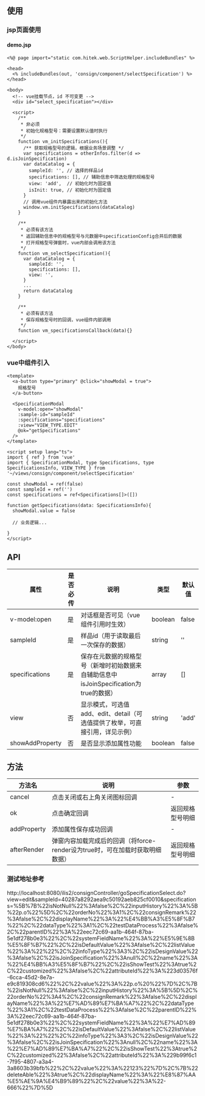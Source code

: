 ## 使用

### jsp页面使用

#### demo.jsp
```
<%@ page import="static com.hitek.web.ScriptHelper.includeBundles" %>

<head>
  <% includeBundles(out, 'consign/component/selectSpecification') %>
</head>

<body>
  <!-- vue挂载节点，id 不可变更 -->
  <div id="select_specification"></div>

  <script>
    /**
     * 非必须
     * 初始化规格型号：需要设置默认值时执行
     */
    function vm_initSpecifications(){
      /** 获取规格型号的逻辑，根据业务场景调整 */
      var specifications = otherInfos.filter(d => d.isJoinSpecification)
      var dataCatalog = {
        sampleId: '', // 选择的样品id
        specifications: [], // 辅助信息中筛选处理的规格型号
        view: 'add',  // 初始化时为固定值
        isInit: true, // 初始化时为固定值
      }
      // 调用vue组件内暴露出来的初始化方法
      window.vm.initSpecifications(dataCatalog)
    }

    /**
     * 必须有该方法
     * 返回辅助信息中的规格型号与元数据中specificationConfig合并后的数据
     * 打开规格型号弹窗时，vue内部会调用该方法
     */
    function vm_selectSpecification(){
      var dataCatalog = {
        sampleId: '',
        specifications: [],
        view: '',
      }
      ...
      return dataCatalog
    }

    /**
     * 必须有该方法
     * 保存规格型号时的回调，vue组件内部调用
     */
    function vm_specificationsCallback(data){}

  </script>
</body>
```

### vue中组件引入
```
<template>
  <a-button type="primary" @click="showModal = true">
    规格型号
  </a-button>

  <SpecificationModal
    v-model:open="showModal"
    :sample-id="sampleId"
    :specifications="specifications"
    :view="VIEW_TYPE.EDIT"
    @ok="getSpecifications"
  />
</template>

<script setup lang="ts">
import { ref } from 'vue'
import { SpecificationModal, type Specifications, type SpecificationsInfo, VIEW_TYPE } from '~/views/consign/component/selectSpecification'

const showModal = ref(false)
const sampleId = ref('')
const specifications = ref<Specifications[]>([])

function getSpecifications(data: SpecificationsInfo){
  showModal.value = false

  // 业务逻辑...

}
</script>
```

## API
| 属性 | 是否必传 | 说明 | 类型 | 默认值 |
| ---- | ---- | ---- | ---- | ------ |
| v-model:open | 是 | 对话框是否可见（vue组件引用时生效） | boolean | false |
| sampleId | 是| 样品id（用于读取最后一次保存的数据） | string | '' |
| specifications | 是 |  保存在元数据的规格型号（新增时初始数据来自辅助信息中isJoinSpecification为true的数据） | array | [] |
| view | 否| 显示模式，可选值add、edit、detail（可选值提供了枚举，可直接引用，详见示例） | string | 'add' |
| showAddProperty | 否 | 是否显示添加属性功能 | boolean | false |

## 方法
| 方法名 | 说明 | 参数 |
| ---- | ---- | ---- |
| cancel | 点击关闭或右上角关闭图标回调 | - |
| ok | 点击确定回调 | 返回规格型号明细 |
| addProperty | 添加属性保存成功回调 | - |
| afterRender | 弹窗内容加载完成后的回调（将force-render设为true时，可在加载时获取明细数据） | 返回规格型号明细 |

### 测试地址参考
http://localhost:8080/ilis2/consignController/goSpecificationSelect.do?view=edit&sampleId=40287a8292aea9c50192aeb825cf0010&specifications=%5B%7B%22isNotNull%22%3Afalse%2C%22inputHistory%22%3A%5B%22p.o%22%5D%2C%22orderNo%22%3A1%2C%22consignRemark%22%3Afalse%2C%22displayName%22%3A%22%E4%BB%A3%E5%8F%B7%22%2C%22dataType%22%3A1%2C%22testDataProcess%22%3Afalse%2C%22parentID%22%3A%22eec72c69-aa1b-464f-87ba-5e1df278b0e3%22%2C%22systemFieldName%22%3A%22%E5%9E%8B%E5%8F%B7%22%2C%22isDefaultValue%22%3Afalse%2C%22listValue%22%3A%22%22%2C%22infoType%22%3A3%2C%22isDesignValue%22%3Afalse%2C%22isJoinSpecification%22%3Anull%2C%22name%22%3A%22%E4%BB%A3%E5%8F%B7%22%2C%22isShowTest%22%3Atrue%2C%22customized%22%3Afalse%2C%22attributeId%22%3A%223d03576f-6cca-45d2-8e7a-e9c819308cd6%22%2C%22value%22%3A%22p.o%20%22%7D%2C%7B%22isNotNull%22%3Afalse%2C%22inputHistory%22%3A%5B%5D%2C%22orderNo%22%3A4%2C%22consignRemark%22%3Afalse%2C%22displayName%22%3A%22%E7%AD%89%E7%BA%A7%22%2C%22dataType%22%3A1%2C%22testDataProcess%22%3Afalse%2C%22parentID%22%3A%22eec72c69-aa1b-464f-87ba-5e1df278b0e3%22%2C%22systemFieldName%22%3A%22%E7%AD%89%E7%BA%A7%22%2C%22isDefaultValue%22%3Afalse%2C%22listValue%22%3A%22%22%2C%22infoType%22%3A3%2C%22isDesignValue%22%3Afalse%2C%22isJoinSpecification%22%3Anull%2C%22name%22%3A%22%E7%AD%89%E7%BA%A7%22%2C%22isShowTest%22%3Atrue%2C%22customized%22%3Afalse%2C%22attributeId%22%3A%229b99f6c1-7f95-4807-a3a4-3a8603b39bfb%22%2C%22value%22%3A%22123%22%7D%2C%7B%22deleteAble%22%3Atrue%2C%22displayName%22%3A%22%E8%87%AA%E5%AE%9A%E4%B9%89%22%2C%22value%22%3A%22-666%22%7D%5D
